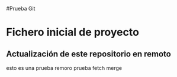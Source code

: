 #Prueba Git
# Fichero inicial de proyecto
## Actualización de este repositorio en remoto

esto es una prueba remoro prueba fetch merge
